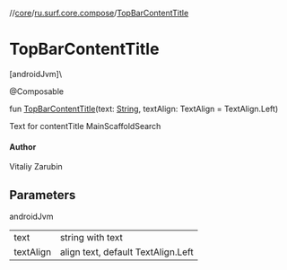 //[core](../../index.md)/[ru.surf.core.compose](index.md)/[TopBarContentTitle](-top-bar-content-title.md)

# TopBarContentTitle

[androidJvm]\

@Composable

fun [TopBarContentTitle](-top-bar-content-title.md)(text: [String](https://kotlinlang.org/api/latest/jvm/stdlib/kotlin/-string/index.html), textAlign: TextAlign = TextAlign.Left)

Text for contentTitle MainScaffoldSearch

#### Author

Vitaliy Zarubin

## Parameters

androidJvm

| | |
|---|---|
| text | string with text |
| textAlign | align text, default TextAlign.Left |
